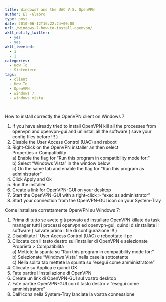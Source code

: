 ```yaml
---
title: Windows7 and the UAC V.S. OpenVPN
author: El -Glabro
type: post
date: 2010-06-12T16:22:24+00:00
url: /windows-7-how-to-install-openvpn/
aktt_notify_twitter:
  - yes
  - yes
aktt_tweeted:
  - 1
  - 1
categories:
  - How To
  - Sistemiere
tags:
  - client
  - How To
  - OpenVPN
  - windows 7
  - windows vista

---
```

How to install correctly the OpenVPN client on Windows 7

1) If you have already tried to install OpenVPN kill all the processes from openvpn and openvpn-gui and uninstall all the software ( save your config files before !!! )  
2) Disable the User Access Control (UAC) and reboot  
3) Right-Click on the OpenVPN installer an then select  
Properties > Compatibility  
a) Enable the flag for &#8220;Run this program in compatibility mode for:&#8221;  
b) Select &#8220;Windows Vista&#8221; in the window below  
c) On the same tab and enable the flag for &#8220;Run this program as administrator&#8221;  
4) Click Apply and Ok  
6) Run the installer  
7) Create a link for OpenVPN-GUI on your desktop  
8) Start the OpenVPN-GUI with a right-click > &#8220;exec as administrator&#8221;  
9) Start your connection from the OpenVPN-GUI icon on your System-Tray

Come installare correttamente OpenVPN su Windows 7:

1) Prima di tutto se avete già provato ad installare OpenVPN killate da task manager tutti i processi openvpn ed openvpn-gui, quindi disinstallate il software ( salvate prima i file di configurazione !!! )  
2) Disabilitate l&#8217; User Access Control (UAC) e reboottate il pc  
3) Cliccate con il tasto destro sull&#8217;installer di OpenVPN e selezionate  
Proprietà > Compatibilità  
a) Mettete la spunta su &#8220;Run this program in compatibility mode for:&#8221;  
b) Selezionate &#8220;Windows Vista&#8221; nella casella sottostante  
c) Nella solita tab mettete la spunta su &#8220;esegui come amministratore&#8221;  
4) Cliccate su Applica e quindi OK  
6) Fate partire l&#8217;installazione di OpenVPN  
7) Create un link di OpenVPN-GUI sul vostro desktop  
8) Fate partire OpenVPN-GUI con il tasto destro > &#8220;esegui come amministratore&#8221;  
9) Dall&#8217;icona nella System-Tray lanciate la vostra connessione